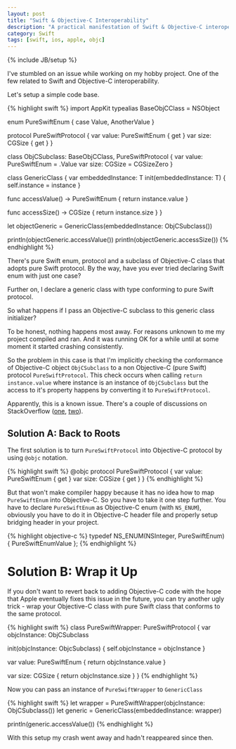 ```yaml
---
layout: post
title: "Swift & Objective-C Interoperability"
description: "A practical manifestation of Swift & Objective-C interoperability problems"
category: Swift
tags: [swift, ios, apple, objc]
---
```

{% include JB/setup %}

I've stumbled on an issue while working on my hobby project. One of the few related to Swift and Objective-C interoperability.

<!--more-->

Let's setup a simple code base.

{% highlight swift %}
import AppKit
typealias BaseObjCClass = NSObject

enum PureSwiftEnum {
  case Value, AnotherValue
}

protocol PureSwiftProtocol {
  var value: PureSwiftEnum { get }
  var size: CGSize { get }
}

class ObjCSubclass: BaseObjCClass, PureSwiftProtocol {
  var value: PureSwiftEnum = .Value
  var size: CGSize = CGSizeZero
}

class GenericClass<T where T: PureSwiftProtocol> {
  var embeddedInstance: T
  init(embeddedInstance: T) {
    self.instance = instance
  }

  func accessValue() -> PureSwiftEnum {
    return instance.value
  }

  func accessSize() -> CGSize {
    return instance.size
  }
}

let objectGeneric = GenericClass(embeddedInstance: ObjCSubclass())

println(objectGeneric.accessValue())
println(objectGeneric.accessSize())
{% endhighlight %}

There's pure Swift enum, protocol and a subclass of Objective-C class that adopts pure Swift protocol. By the way, have you ever tried declaring Swift enum with just one case?

Further on, I declare a generic class with type conforming to pure Swift protocol.

So what happens if I pass an Objective-C subclass to this generic class initializer?

To be honest, nothing happens most away. For reasons unknown to me my project compiled and ran. And it was running OK for a while until at some moment it started crashing consistently.

So the problem in this case is that I'm implicitly checking the conformance of Objective-C object `ObjCSubclass` to a non Objective-C (pure Swift) protocol `PureSwiftProtocol`. This check occurs when calling `return instance.value` where instance is an instance of `ObjCSubclass` but the access to it's property happens by converting it to `PureSwiftProtocol`.

Apparently, this is a known issue. There's a couple of discussions on StackOverflow ([one](http://stackoverflow.com/questions/24132738/swift-set-delegate-to-self-gives-exc-bad-access), [two](http://stackoverflow.com/questions/24174348/calling-method-using-optional-chaining-on-weak-variable-causes-exc-bad-access)).

## Solution A: Back to Roots

The first solution is to turn `PureSwiftProtocol` into Objective-C protocol by using `@objc` notation.

{% highlight swift %}
@objc protocol PureSwiftProtocol {
  var value: PureSwiftEnum { get }
  var size: CGSize { get }
}
{% endhighlight %}

But that won't make compiler happy because it has no idea how to map `PureSwiftEnum` into Objective-C. So you have to take it one step further. You have to declare `PureSwiftEnum` as Objective-C enum (with `NS_ENUM`), obviously you have to do it in Objective-C header file and properly setup bridging header in your project.

{% highlight objective-c %}
typedef NS_ENUM(NSInteger, PureSwiftEnum) {
  PureSwiftEnumValue
};
{% endhighlight %}

# Solution B: Wrap it Up

If you don't want to revert back to adding Objective-C code with the hope that Apple eventually fixes this issue in the future, you can try another ugly trick - wrap your Objective-C class with pure Swift class that conforms to the same protocol.

{% highlight swift %}
class PureSwiftWrapper: PureSwiftProtocol {
  var objcInstance: ObjCSubclass

  init(objcInstance: ObjcSubclass) {
    self.objcInstance = objcInstance
  }

  var value: PureSwiftEnum {
    return objcInstance.value
  }

  var size: CGSize {
    return objcInstance.size
  }
}
{% endhighlight %}

Now you can pass an instance of `PureSwiftWrapper` to `GenericClass`

{% highlight swift %}
let wrapper = PureSwiftWrapper(objcInstance: ObjCSubclass())
let generic = GenericClass(embeddedInstance: wrapper)

println(generic.accessValue())
{% endhighlight %}

With this setup my crash went away and hadn't reappeared since then.
